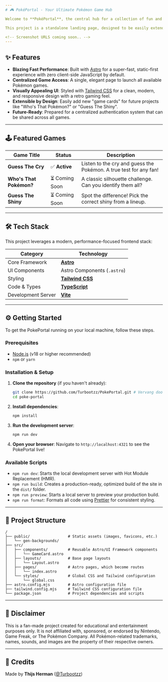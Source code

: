 ```yaml
---
# 🎮 PokéPortal - Your Ultimate Pokémon Game Hub

Welcome to **PokéPortal**, the central hub for a collection of fun and challenging Pokémon mini-games. Built with a modern, performant tech stack, this portal serves as a fast and beautiful gateway to different game experiences.

This project is a standalone landing page, designed to be easily extendable as new games are developed.

<!-- Screenshot URLS coming soon.. -->
---
```


## ✨ Features

- **Blazing Fast Performance**: Built with [Astro](https://astro.build) for a super-fast, static-first experience with zero client-side JavaScript by default.
- **Centralized Game Access**: A single, elegant page to launch all available Pokémon games.
- **Visually Appealing UI**: Styled with [Tailwind CSS](https://tailwindcss.com/) for a clean, modern, and responsive design with a retro gaming feel.
- **Extensible by Design**: Easily add new "game cards" for future projects like "Who's That Pokémon?" or "Guess The Shiny".
- **Future-Ready**: Prepared for a centralized authentication system that can be shared across all games.

---

## 🕹️ Featured Games

| Game Title              | Status         | Description                                                       |
| ----------------------- | -------------- | ----------------------------------------------------------------- |
| **Guess The Cry**       | ✅ **Active**  | Listen to the cry and guess the Pokémon. A true test for any fan! |
| **Who's That Pokémon?** | ⏳ Coming Soon | A classic silhouette challenge. Can you identify them all?        |
| **Guess The Shiny**     | ⏳ Coming Soon | Spot the difference! Pick the correct shiny from a lineup.        |

---

## 🛠️ Tech Stack

This project leverages a modern, performance-focused frontend stack:

| Category           | Technology                                        |
| ------------------ | ------------------------------------------------- |
| Core Framework     | [**Astro**](https://astro.build)                  |
| UI Components      | Astro Components (`.astro`)                       |
| Styling            | [**Tailwind CSS**](https://tailwindcss.com/)      |
| Code & Types       | [**TypeScript**](https://www.typescriptlang.org/) |
| Development Server | [**Vite**](https://vitejs.dev/)                   |

---

## ⚙️ Getting Started

To get the PokePortal running on your local machine, follow these steps.

### Prerequisites

- [Node.js](https://nodejs.org/) (v18 or higher recommended)
- `npm` or `yarn`

### Installation & Setup

1.  **Clone the repository** (if you haven't already):

    ```bash
    git clone https://github.com/Turbootzz/PokePortal.git # Vervang door de juiste URL
    cd poke-portal
    ```

2.  **Install dependencies**:

    ```bash
    npm install
    ```

3.  **Run the development server**:

    ```bash
    npm run dev
    ```

4.  **Open your browser**:
    Navigate to `http://localhost:4321` to see the PokePortal live!

### Available Scripts

- `npm run dev`: Starts the local development server with Hot Module Replacement (HMR).
- `npm run build`: Creates a production-ready, optimized build of the site in the `dist/` folder.
- `npm run preview`: Starts a local server to preview your production build.
- `npm run format`: Formats all code using [Prettier](https://prettier.io/) for consistent styling.

---

## 📁 Project Structure

```
/
├── public/                 # Static assets (images, favicons, etc.)
│   └── gen-backgrounds/
├── src/
│   ├── components/         # Reusable Astro/UI Framework components
│   │   └── GameCard.astro
│   ├── layouts/            # Base page layouts
│   │   └── Layout.astro
│   ├── pages/              # Astro pages, which become routes
│   │   └── index.astro
│   └── styles/             # Global CSS and Tailwind configuration
│       └── global.css
├── astro.config.mjs        # Astro configuration file
├── tailwind.config.mjs     # Tailwind CSS configuration file
└── package.json            # Project dependencies and scripts
```

---

## 🛑 Disclaimer

This is a fan-made project created for educational and entertainment purposes only. It is not affiliated with, sponsored, or endorsed by Nintendo, Game Freak, or The Pokémon Company. All Pokémon-related trademarks, names, sounds, and images are the property of their respective owners.

---

## 🙌 Credits

Made by **Thijs Herman** ([@Turbootzz](https://github.com/Turbootzz))
